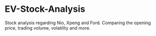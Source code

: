 # EV-Stock-Analysis
Stock analysis regarding Nio, Xpeng and Ford. Comparing the opening price, trading volume, volatility and more.
